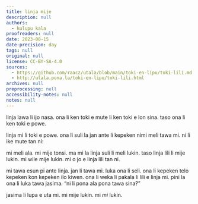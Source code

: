 ```yaml
---
title: linja mije
description: null
authors:
  - kulupu kala
proofreaders: null
date: 2023-08-15
date-precision: day
tags: null
original: null
license: CC-BY-SA-4.0
sources:
  - https://github.com/raacz/utala/blob/main/toki-en-lipu/toki-lili.md
  - http://utala.pona.la/toki-en-lipu/toki-lili.html
archives: null
preprocessing: null
accessibility-notes: null
notes: null
---
```


linja lawa li ijo nasa. ona li ken toki e mute li ken toki e lon sina. taso ona li ken toki e powe.

linja mi li toki e powe. ona li suli la jan ante li kepeken nimi meli tawa mi. ni li ike mute tan ni:

mi meli ala. mi mije tonsi. ma mi la linja suli li meli lukin. taso linja lili li mije lukin. mi wile mije lukin. mi o jo e linja lili tan ni.

mi tawa esun pi ante linja. jan li tawa mi. luka ona li seli. ona li kepeken telo kepeken kon kepeken ilo kiwen. ona li weka li pakala li lili e linja mi. pini la ona li luka tawa jasima. “ni li pona ala pona tawa sina?”

jasima li lupa e uta mi. mi mije lukin. mi *mi* lukin.